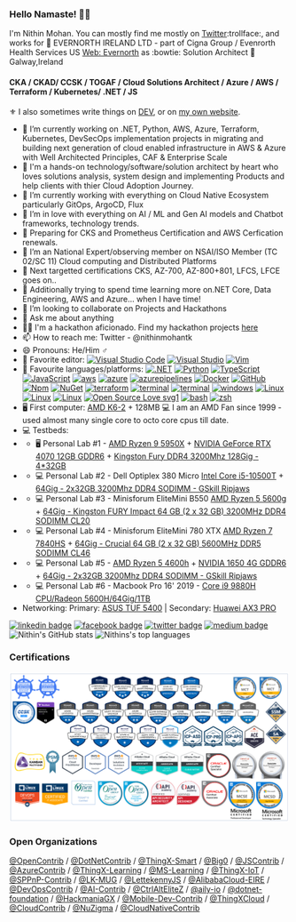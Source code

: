 ### Hello Namaste! 👋🏻 

I'm Nithin Mohan. You can mostly find me mostly on [Twitter](https://twitter.com/nithinmohantk):trollface:, and  works for :briefcase: EVERNORTH IRELAND LTD  - part of Cigna Group / Evenrorth Health Services US [Web: Evernorth](https://www.evernorth.com) as :bowtie: Solution Architect  :pushpin: Galway,Ireland   

#### CKA / CKAD/ CCSK / TOGAF / Cloud Solutions Architect / Azure / AWS / Terraform / Kubernetes/ .NET / JS

:fleur_de_lis: I also sometimes write things on [DEV](https://dev.to/nithinmohantk), or on [my own website](https://www.dataa.dev). 

- 🔭 I’m currently working on .NET, Python, AWS, Azure, Terraform, Kubernetes, DevSecOps implementation projects in migrating and building next generation of cloud enabled infrastructure in AWS & Azure with Well Architected Principles, CAF & Enterprise Scale
- 🌱 I'm a hands-on technology/software/solution architect by heart who loves solutions analysis, system design and implementing Products and help clients with thier Cloud Adoption Journey. 
- 🌱 I’m currently working with everything on Cloud Native Ecosystem particularly GitOps, ArgoCD, Flux
- 🌱 I’m in love with everything on AI / ML and Gen AI models and Chatbot frameworks, technology trends.
- 🌱 Preparing for CKS and Prometheus Certification and AWS Cerfication renewals.
- 🌱 I’m an National Expert/observing member on  NSAI/ISO Member (TC 02/SC 11) Cloud computing and Distributed Platforms
- 🌱 Next targetted certifications CKS, AZ-700, AZ-800+801, LFCS, LFCE goes on..
- 🌱 Additionally trying to spend time learning more on.NET Core, Data Engineering, AWS and Azure... when I have time!
- 👯 I’m looking to collaborate on Projects and Hackathons
- 💬 Ask me about anything
- 👩‍💻 I'm a hackathon aficionado. Find my hackathon projects [here](https://github.com/nithinmohantk)
- 📫 How to reach me: Twitter - @nithinmohantk  
- 😄 Pronouns: He/Him :male_sign:
- 📝 Favorite editor: [![Visual Studio Code](https://img.shields.io/badge/--007ACC?logo=visual%20studio%20code&logoColor=ffffff)](https://code.visualstudio.com/) [![Visual Studio](https://badgen.net/badge/icon/visualstudio?icon=visualstudio&label)](https://visualstudio.microsoft.com) [![Vim](https://img.shields.io/badge/--019733?logo=vim)](https://www.vim.org/) 
- 📝 Favourite languages/platforms: [![.NET](https://img.shields.io/badge/--512BD4?logo=.net&logoColor=ffffff)](https://dotnet.microsoft.com/) [![Python](https://img.shields.io/badge/--3178C6?logo=python&logoColor=ffffff)](https://www.python.org/)  [![TypeScript](https://img.shields.io/badge/--3178C6?logo=typescript&logoColor=ffffff)](https://www.typescriptlang.org/) [![JavaScript](https://img.shields.io/badge/--F7DF1E?logo=javascript&logoColor=000)](https://www.javascript.com/)  [![aws](https://badgen.net/badge/icon/aws?icon=aws&label)](https://aws.amazon.com) [![azure](https://badgen.net/badge/icon/azure?icon=azure&label)](https://azure.microsoft.com) [![azurepipelines](https://badgen.net/badge/icon/azurepipelines?icon=azurepipelines&label)](https://azure.microsoft.com) [![Docker](https://badgen.net/badge/icon/docker?icon=docker&label)](https://https://docker.com/) [![GitHub](https://badgen.net/badge/icon/github?icon=github&label)](https://github.com) [![Npm](https://badgen.net/badge/icon/npm?icon=npm&label)](https://https://npmjs.com/) [![NuGet](https://badgen.net/badge/icon/nuget?icon=nuget&label)](https://https://nuget.org/) [![terraform](https://badgen.net/badge/icon/terraform?icon=terraform&label)](https://https://www.terraform.com/) [![terminal](https://badgen.net/badge/icon/terminal?icon=terminal&label=windows)](https://www.terminal.com/) [![terminal](https://badgen.net/badge/icon/terminal?icon=core&label=powershell)](https://github.com/powershell/powershell/) [![windows](https://badgen.net/badge/icon/windows?icon=windows&label)](https://microsoft.com/windows/) [![Linux](https://badgen.net/badge/icon/linux?icon=linux&label=ubuntu)](https:/www.ubuntu.org/) [![Linux](https://badgen.net/badge/icon/linux?icon=linux&label=debian)](https:/www.debian.org/)  [![Linux](https://badgen.net/badge/icon/linux?icon=linux&label=centos)](https:/www.centos.org)  [![Open Source Love svg1](https://badges.frapsoft.com/os/v1/open-source.svg?v=103)](https://github.com/ellerbrock/open-source-badges/)  [![bash](https://badgen.net/badge/icon/bash?icon=bash&label=linux)](https://en.wikipedia.org/wiki/Bash_(Unix_shell)) [![zsh](https://badgen.net/badge/icon/zsh?icon=zsh&label=linux)](https://en.wikipedia.org/wiki/Zsh_(Unix_shell))
- 🖥️ First computer: [AMD K6-2](https://en.wikipedia.org/wiki/AMD_K6-2) + 128MB  💻 I am an AMD Fan since 1999 - used almost many single core to octo core cpus till date. 
- 💻 Testbeds: 
- - 🖥️ Personal Lab #1 - [AMD Ryzen 9 5950X](https://www.amd.com/en/products/cpu/amd-ryzen-9-5950x) + [NVIDIA GeForce RTX 4070 12GB GDDR6](https://www.techpowerup.com/vgabios/217058/xfx-rx5700-8192-191118) + [Kingston Fury DDR4 3200Mhz 128Gig - 4*32GB](https://www.techpowerup.com/review/crucial-ballistix-gaming-memory-ddr4-3200-mhz-cl16/)
- - 💻 Personal Lab #2 - Dell Optiplex 380 Micro [Intel Core i5-10500T](https://ark.intel.com/content/www/us/en/ark/products/199275/intel-core-i510500t-processor-12m-cache-up-to-3-80-ghz.html) + [64Gig - 2x32GB 3200Mhz DDR4 SODIMM - GSkill Ripjaws](https://www.memoryc.com/32156-64gb-g-skill-3200mhz-ddr4-so-dimm-laptop-memory-upgrade-kit-cl22-1-20v-pc4-25600-ripjaws-2x-32gb.html)
- - 💻 Personal Lab #3 - Minisforum EliteMini B550 [AMD Ryzen 5 5600g](https://www.amd.com/en/products/apu/amd-ryzen-5-5600g) + [64Gig - Kingston FURY Impact 64 GB (2 x 32 GB) 3200MHz DDR4 SODIMM CL20](https://www.kingston.com/en/memory/gaming/kingston-fury-impact-ddr4-memory)
- - 💻 Personal Lab #4 - Minisforum EliteMini 780 XTX [AMD Ryzen 7 7840HS](https://www.amd.com/en/products/apu/amd-ryzen-5-5600g) + [64Gig - Crucial 64 GB (2 x 32 GB) 5600MHz DDR5 SODIMM CL46](https://uk.crucial.com/memory/ddr5/ct2k32g56c46s5)
- - 💻 Personal Lab #5 - [AMD Ryzen 5 4600h](https://www.amd.com/en/products/apu/amd-ryzen-5-4600h) + [NVIDIA 1650 4G GDDR6](https://www.techpowerup.com/gpu-specs/geforce-gtx-1650-ti-mobile.c3517) + [64Gig - 2x32GB 3200Mhz DDR4 SODIMM - GSkill Ripjaws](https://www.memoryc.com/32156-64gb-g-skill-3200mhz-ddr4-so-dimm-laptop-memory-upgrade-kit-cl22-1-20v-pc4-25600-ripjaws-2x-32gb.html)
- - 💻 Personal Lab #6 - Macbook Pro 16' 2019 - [Core i9 9880H CPU/Radeon 5600H/64Gig/1TB](https://support.apple.com/en-ie/111932)
- Networking: Primary: [ASUS TUF 5400](https://www.asus.com/Networking-IoT-Servers/WiFi-Routers/ASUS-Gaming-Routers/TUF-Gaming-AX5400/)  | Secondary: [Huawei AX3 PRO](https://consumer.huawei.com/en/routers/ax3-quad-core/)

[![linkedin badge](https://img.shields.io/badge/nithinmohantk-(azurelad)-blue?style=flat&logo=linkedin)](https://www.linkedin.com/in/nithinmohantk/)
[![facebook badge](https://img.shields.io/badge/nithinmohantk-(azurelad)-blue?style=flat&logo=facebook)](https://facebook.com/nithinmohantk)
[![twitter badge](https://img.shields.io/badge/nithinmohantk-(azurelad)-blue?style=flat&logo=twitter)](https://twitter.com/nithinmohantk)
[![medium badge](https://img.shields.io/badge/nithinmohantk-(azurelad)-blue?style=flat&logo=web)](https://www.nithinz.dev)
![Nithin's GitHub stats](https://github-readme-stats.vercel.app/api?username=nithinmohantk&show_icons=true&theme=onedark)
![Nithins's top languages](https://github-readme-stats.vercel.app/api/top-langs/?username=nithinmohantk&theme=onedark)

### Certifications
![Cert Logos](https://raw.githubusercontent.com/nithinmohantk/nithinmohantk/main/certwall3.png?12335)
### Open Organizations 
[@OpenContrib](https://github.com/OpenContrib) / [@DotNetContrib](https://github.com/DotNetContrib) / [@ThingX-Smart](https://github.com/ThingX-Smart) / [@Big0](https://github.com/Bio0)  / [@JSContrib](https://github.com/JSContrib)  / [@AzureContrib](https://github.com/AzureContrib)  / [@ThingX-Learning](https://github.com/ThingX-Learning)  / [@MS-Learning](https://github.com/MS-Learning)  / [@ThingX-IoT](https://github.com/ThingX-IoT)  / [@SPPnP-Contrib](https://github.com/SPPnP-Contrib)  / [@LK-MUG](https://github.com/LK-MUG)  / [@LettekennyJS](https://github.com/LettekennyJS)  / [@AlibabaCloud-EIRE](https://github.com/AlibabaCloud-EIRE)   / [@DevOpsContrib](https://github.com/DevOpsContrib)  / [@AI-Contrib](https://github.com/AI-Contrib)  / [@CtrlAltEliteZ](https://github.com/CtrlAltEliteZ)  / [@aily-io](https://github.com/aily-io)  /  [@dotnet-foundation](https://github.com/dotnet-foundation)  / [@HackmaniaGX](https://github.com/HackmaniaGX)  /  [@Mobile-Dev-Contrib](https://github.com/Mobile-Dev-Contrib)  /  [@ThingXCloud](https://github.com/ThingXCloud)  / [@CloudContrib](https://github.com/CloudContrib)  / [@NuZigma](https://github.com/NuZigma)  / [@CloudNativeContrib](https://github.com/CloudNativeContrib)
